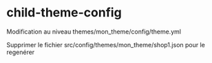 # child-theme-config
Modification au niveau themes/mon_theme/config/theme.yml


Supprimer le fichier src/config/themes/mon_theme/shop1.json pour le regenérer 
